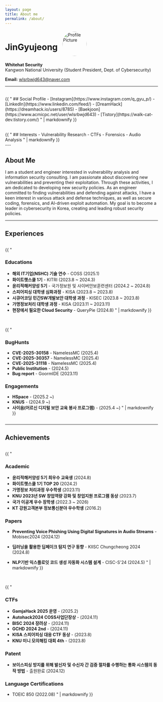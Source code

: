 ```yaml
---
layout: page
title: About me
permalink: /about/
---
```


<style>
  .two-column {
    display: flex;
    flex-wrap: wrap;
    gap: 2rem;
    margin-top: 2rem;
  }
  .column {
    flex: 1 1 45%;
    min-width: 300px;
  }
</style>

<div style="display: flex; align-items: center;">
  <h1 style="margin-right: 1rem;">JinGyujeong</h1>
  <img src="{{ site.baseurl }}/images/IMG_0332.JPG" alt="Profile Picture" style="width: 80px; height: 80px; border-radius: 50%; object-fit: cover;" />
</div>

**Whitehat Security**  
Kangwon National University (Student President, Dept. of Cybersecurity) 

**Email:** [wlsrbwjd643@naver.com](mailto:wlsrbwjd643@naver.com)

---

<div class="two-column">
  <div class="column">
    {{ "
## Social Profile
- [Instagram](https://www.instagram.com/q_gyu_p/)
- [LinkedIn](https://www.linkedin.com/feed/)
- [DreamHack](https://dreamhack.io/users/8785)
- [Baekjoon](https://www.acmicpc.net/user/wlsrbwjd643)
- [Tistory](https://walk-cat-dev.tistory.com/)
    " | markdownify }}
  </div>
  <div class="column">
    {{ "
## Interests
- Vulnerability Research
- CTFs
- Forensics
- Audio Analysis
    " | markdownify }}
  </div>
</div>
---

## About Me
I am a student and engineer interested in vulnerability analysis and information security consulting. I am passionate about discovering new vulnerabilities and preventing their exploitation. Through these activities, I am dedicated to developing new security policies. As an engineer committed to finding vulnerabilities and defending against attacks, I have a keen interest in various attack and defense techniques, as well as secure coding, forensics, and AI-driven exploit automation. My goal is to become a leader in cybersecurity in Korea, creating and leading robust security policies.

---
## Experiences
<div class="two-column">
  <div class="column">
    {{ "

### Educations
- **해외 IT기업(NSHC) 기술 연수** - COSS (2025.1)
- **화이트햇스쿨 1기** - KITRI (2023.8 ~ 2024.3)
- **윤리적해커양성 5기** - 국가정보원 및 사이버안보훈련센터 (2024.2 ~ 2024.8)
- **스피어피싱 대학생 심화과정** - KISA (2023.8 ~ 2023.8)
- **시큐어코딩 민간SW개발보안 대학생 과정** - KISEC (2023.8 ~ 2023.8)
- **가명정보처리 대학생 과정** - KISA (2023.11 ~ 2023.11)
- **현장에서 필요한 Cloud Security** - QueryPie (2024.8)
    " | markdownify }}
  </div>
  <div class="column">
    {{ "

### BugHunts
- **CVE-2025-30158** - NamelessMC (2025.4)
- **CVE-2025-30357** - NamelessMC (2025.4)
- **CVE-2025-31118** - NamelessMC (2025.4)
- **Public Institution** - (2024.5)
- **Bug report** - GoormIDE (2023.11)

### Engagements
- **HSpace** - (2025.2 ~)
- **KNUS** - (2024.9 ~)
- **사이음(어르신 디지털 보안 교육 봉사 프로그램)** - (2025.4 ~)
    " | markdownify }}
  </div>
</div>

---
## Achievements
<div class="two-column">
  <div class="column">
    {{ "
    
### Academic
- **윤리적해커양성 5기 최우수 교육생** (2024.8)
- **화이트햇스쿨 1기 TOP 20** (2024.2)
- **가명정보 처리과정 우수학생** (2023.11)
- **KNU 2023년 SW 창업역량 강화 및 창업지원 프로그램 동상** (2023.7)
- **국가 이공계 우수 장학생** (2022.3 ~ 2026)
- **KT 강원고객본부 정보통신분야 우수학생** (2016.2)

### Papers
- **Preventing Voice Phishing Using Digital Signatures in Audio Streams** - Mobisec2024 (2024.12)
- **딥러닝을 활용한 딥페이크 탐지 연구 동향** - KIISC Chungcheong 2024 (2024.8)
- **NLP기반 익스플로잇 코드 생성 자동화 시스템 설계** - CISC-S'24 (2024.5)
    " | markdownify }}
  </div>

  <div class="column">
    {{ "
### CTFs
- **GamjaHack 2025 운영** - (2025.2)
- **Autohack2024 COSS사업단장상** - (2024.11)
- **BISC 2024 장려상** - (2024.11)
- **GCHD 2024 2nd** - (2024.11)
- **KISA 스피어피싱 대응 CTF 동상** - (2023.8)
- **KNU 미니 모의해킹 대회 4th** - (2023.8)

### Patent
- **보이스피싱 방지를 위해 발신자 및 수신자 간 검증 절차를 수행하는 통화 시스템의 동작 방법** - 출원완료 (2024.12)

### Language Certifications
- TOEIC 850 (2022.08)
    " | markdownify }}
  </div>
</div>
